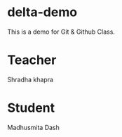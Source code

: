 # delta-demo
This is a demo for Git &amp; Github Class.

# Teacher
Shradha khapra

# Student
Madhusmita Dash
